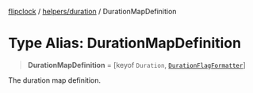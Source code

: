 [flipclock](../../../index.md) / [helpers/duration](../index.md) / DurationMapDefinition

# Type Alias: DurationMapDefinition

> **DurationMapDefinition** = \[keyof `Duration`, [`DurationFlagFormatter`](DurationFlagFormatter.md)\]

The duration map definition.
